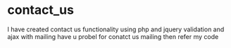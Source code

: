 # contact_us
I have created contact us functionality using php and jquery validation and ajax with mailing 
have u probel for conatct us mailing then refer my code 
